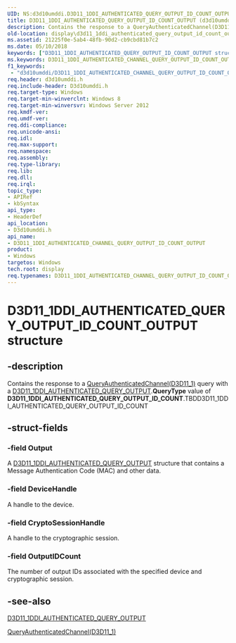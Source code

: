 ```yaml
---
UID: NS:d3d10umddi.D3D11_1DDI_AUTHENTICATED_QUERY_OUTPUT_ID_COUNT_OUTPUT
title: D3D11_1DDI_AUTHENTICATED_QUERY_OUTPUT_ID_COUNT_OUTPUT (d3d10umddi.h)
description: Contains the response to a QueryAuthenticatedChannel(D3D11_1) query with a D3D11_1DDI_AUTHENTICATED_QUERY_OUTPUT.QueryType value of D3D11_1DDI_AUTHENTICATED_QUERY_OUTPUT_ID_COUNT.
old-location: display\d3d11_1ddi_authenticated_query_output_id_count_output.htm
ms.assetid: 21225f0e-5ab4-48fb-90d2-cb9cbd81b7c2
ms.date: 05/10/2018
keywords: ["D3D11_1DDI_AUTHENTICATED_QUERY_OUTPUT_ID_COUNT_OUTPUT structure"]
ms.keywords: D3D11_1DDI_AUTHENTICATED_CHANNEL_QUERY_OUTPUT_ID_COUNT_OUTPUT, D3D11_1DDI_AUTHENTICATED_CHANNEL_QUERY_OUTPUT_ID_COUNT_OUTPUT structure [Display Devices], D3D11_1DDI_AUTHENTICATED_QUERY_OUTPUT_ID_COUNT_OUTPUT, D3D11_1DDI_AUTHENTICATED_QUERY_OUTPUT_ID_COUNT_OUTPUT structure [Display Devices], d3d10umddi/D3D11_1DDI_AUTHENTICATED_QUERY_OUTPUT_ID_COUNT_OUTPUT, display.d3d11_1ddi_authenticated_query_output_id_count_output
f1_keywords:
 - "d3d10umddi/D3D11_1DDI_AUTHENTICATED_CHANNEL_QUERY_OUTPUT_ID_COUNT_OUTPUT"
req.header: d3d10umddi.h
req.include-header: D3d10umddi.h
req.target-type: Windows
req.target-min-winverclnt: Windows 8
req.target-min-winversvr: Windows Server 2012
req.kmdf-ver: 
req.umdf-ver: 
req.ddi-compliance: 
req.unicode-ansi: 
req.idl: 
req.max-support: 
req.namespace: 
req.assembly: 
req.type-library: 
req.lib: 
req.dll: 
req.irql: 
topic_type:
- APIRef
- kbSyntax
api_type:
- HeaderDef
api_location:
- D3d10umddi.h
api_name:
- D3D11_1DDI_AUTHENTICATED_CHANNEL_QUERY_OUTPUT_ID_COUNT_OUTPUT
product:
- Windows
targetos: Windows
tech.root: display
req.typenames: D3D11_1DDI_AUTHENTICATED_CHANNEL_QUERY_OUTPUT_ID_COUNT_OUTPUT
---
```


# D3D11_1DDI_AUTHENTICATED_QUERY_OUTPUT_ID_COUNT_OUTPUT structure


## -description


Contains the response to a <a href="https://docs.microsoft.com/windows-hardware/drivers/ddi/d3d10umddi/nc-d3d10umddi-pfnd3d11_1ddi_queryauthenticatedchannel">QueryAuthenticatedChannel(D3D11_1)</a> query with a <a href="https://docs.microsoft.com/windows-hardware/drivers/ddi/d3d10umddi/ns-d3d10umddi-d3d11_1ddi_authenticated_query_output">D3D11_1DDI_AUTHENTICATED_QUERY_OUTPUT</a>.<b>QueryType</b> value of <b>D3D11_1DDI_AUTHENTICATED_QUERY_OUTPUT_ID_COUNT</b>.TBDD3D11_1DDI_AUTHENTICATED_QUERY_OUTPUT_ID_COUNT


## -struct-fields




### -field Output

A <a href="https://docs.microsoft.com/windows-hardware/drivers/ddi/d3d10umddi/ns-d3d10umddi-d3d11_1ddi_authenticated_query_output">D3D11_1DDI_AUTHENTICATED_QUERY_OUTPUT</a> structure that contains a Message Authentication Code (MAC) and other data.


### -field DeviceHandle

A handle to the device.




### -field CryptoSessionHandle

A handle to the cryptographic session.


### -field OutputIDCount

The number of output IDs associated with the specified device and cryptographic session.


## -see-also




<a href="https://docs.microsoft.com/windows-hardware/drivers/ddi/d3d10umddi/ns-d3d10umddi-d3d11_1ddi_authenticated_query_output">D3D11_1DDI_AUTHENTICATED_QUERY_OUTPUT</a>



<a href="https://docs.microsoft.com/windows-hardware/drivers/ddi/d3d10umddi/nc-d3d10umddi-pfnd3d11_1ddi_queryauthenticatedchannel">QueryAuthenticatedChannel(D3D11_1)</a>
 

 


